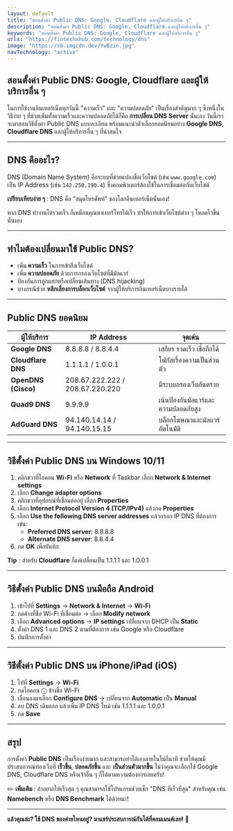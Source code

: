 ```yaml
---
layout: default
title: "สอนตั้งค่า Public DNS: Google, Cloudflare และผู้ให้บริการอื่น ๆ"
description: "สอนตั้งค่า Public DNS: Google, Cloudflare และผู้ให้บริการอื่น ๆ"
keywords: "สอนตั้งค่า Public DNS: Google, Cloudflare และผู้ให้บริการอื่น ๆ"
urlx: "https://fintechxhub.com/technology/dns"
image: "https://s6.imgcdn.dev/YwBzin.jpg"
navTechnology: "active"
---
```

<div class="tags-widget widget-item">
    <article>
        <h1 class="mb-4">สอนตั้งค่า Public DNS: Google, Cloudflare และผู้ให้บริการอื่น ๆ</h1>
        <p>ในการใช้งานอินเทอร์เน็ตทุกวันนี้ "ความเร็ว" และ "ความปลอดภัย" เป็นเรื่องสำคัญมาก ๆ ซึ่งหนึ่งในวิธีง่าย ๆ ที่ช่วยเพิ่มทั้งความเร็วและความปลอดภัยได้ก็คือ <strong>การเปลี่ยน DNS Server</strong> นั่นเอง วันนี้เราจะมาสอนวิธีตั้งค่า Public DNS แบบละเอียด พร้อมแนะนำตัวเลือกยอดนิยมอย่าง <strong>Google DNS</strong>, <strong>Cloudflare DNS</strong> และผู้ให้บริการอื่น ๆ ที่น่าสนใจ</p>
        <hr>
        <h2 class="mt-5">DNS คืออะไร?</h2>
        <p>DNS (Domain Name System) คือระบบที่ช่วยแปลงชื่อเว็บไซต์ (เช่น <code>www.google.com</code>) เป็น IP Address (เช่น <code>142.250.190.4</code>) ซึ่งคอมพิวเตอร์ต้องใช้ในการเชื่อมต่อกับเว็บไซต์</p>
        <div class="alert alert-info">
            <strong>เปรียบเทียบง่าย ๆ</strong> : DNS คือ "สมุดโทรศัพท์" ของโลกอินเทอร์เน็ตนั่นเอง!
        </div>
        <p>หาก DNS ทำงานได้รวดเร็ว ก็เหมือนคุณหาเบอร์โทรได้เร็ว ทำให้การเข้าเว็บไซต์ต่าง ๆ โหลดไวขึ้นนั่นเอง</p>
        <hr>
        <h2 class="mt-5">ทำไมต้องเปลี่ยนมาใช้ Public DNS?</h2>
            <ul class="list-group mb-4">
            <li class="list-group-item">เพิ่ม <strong>ความเร็ว</strong> ในการเข้าถึงเว็บไซต์</li>
            <li class="list-group-item">เพิ่ม <strong>ความปลอดภัย</strong> ด้วยการกรองเว็บไซต์ที่มีมัลแวร์</li>
            <li class="list-group-item">ป้องกันการถูกแฮกหรือเปลี่ยนเส้นทาง (DNS hijacking)</li>
            <li class="list-group-item">บางกรณีช่วย <strong>หลีกเลี่ยงการบล็อกเว็บไซต์</strong> จากผู้ให้บริการอินเทอร์เน็ตบางรายได้</li>
        </ul>
        <hr>
        <h2 class="mt-5">Public DNS ยอดนิยม</h2>
        <div class="table-responsive mb-4">
            <table class="table table-bordered table-hover">
                <thead class="table-dark">
                    <tr>
                        <th>ผู้ให้บริการ</th>
                        <th>IP Address</th>
                        <th>จุดเด่น</th>
                    </tr>
                </thead>
                <tbody>
                    <tr>
                        <td><strong>Google DNS</strong></td>
                        <td>8.8.8.8 / 8.8.4.4</td>
                        <td>เสถียร รวดเร็ว เชื่อถือได้</td>
                    </tr>
                    <tr>
                        <td><strong>Cloudflare DNS</strong></td>
                        <td>1.1.1.1 / 1.0.0.1</td>
                        <td>โฟกัสเรื่องความเป็นส่วนตัว</td>
                    </tr>
                    <tr>
                        <td><strong>OpenDNS (Cisco)</strong></td>
                        <td>208.67.222.222 / 208.67.220.220</td>
                        <td>มีระบบกรองเว็บอันตราย</td>
                    </tr>
                    <tr>
                        <td><strong>Quad9 DNS</strong></td>
                        <td>9.9.9.9</td>
                        <td>เน้นป้องกันมัลแวร์และความปลอดภัยสูง</td>
                    </tr>
                    <tr>
                        <td><strong>AdGuard DNS</strong></td>
                        <td>94.140.14.14 / 94.140.15.15</td>
                        <td>บล็อกโฆษณาและมัลแวร์อัตโนมัติ</td>
                    </tr>
                </tbody>
            </table>
        </div>
        <hr>
        <h2 class="mt-5">วิธีตั้งค่า Public DNS บน Windows 10/11</h2>
        <ol class="list-group list-group-numbered mb-4">
            <li class="list-group-item">คลิกขวาที่ไอคอน <strong>Wi-Fi</strong> หรือ <strong>Network</strong> ที่ Taskbar เลือก <strong>Network & Internet settings</strong></li>
            <li class="list-group-item">เลือก <strong>Change adapter options</strong></li>
            <li class="list-group-item">คลิกขวาที่อุปกรณ์ที่เชื่อมต่ออยู่ เลือก <strong>Properties</strong></li>
            <li class="list-group-item">เลือก <strong>Internet Protocol Version 4 (TCP/IPv4)</strong> แล้วกด <strong>Properties</strong></li>
            <li class="list-group-item">
                เลือก <strong>Use the following DNS server addresses</strong> แล้วกรอก IP DNS ที่ต้องการ เช่น:
                <ul>
                    <li><strong>Preferred DNS server</strong>: 8.8.8.8</li>
                    <li><strong>Alternate DNS server</strong>: 8.8.4.4</li>
                </ul>
            </li>
            <li class="list-group-item">กด <strong>OK</strong> เพื่อบันทึก</li>
        </ol>
        <div class="alert alert-warning">
            <strong>Tip</strong> : สำหรับ <strong>Cloudflare</strong> ก็แค่เปลี่ยนเป็น 1.1.1.1 และ 1.0.0.1
        </div>
        <hr>
        <h2 class="mt-5">วิธีตั้งค่า Public DNS บนมือถือ Android</h2>
        <ol class="list-group list-group-numbered mb-4">
            <li class="list-group-item">เข้าไปที่ <strong>Settings</strong> → <strong>Network & Internet</strong> → <strong>Wi-Fi</strong></li>
            <li class="list-group-item">กดค้างที่ชื่อ Wi-Fi ที่เชื่อมต่อ → เลือก <strong>Modify network</strong></li>
            <li class="list-group-item">เลือก <strong>Advanced options</strong> → <strong>IP settings</strong> เปลี่ยนจาก DHCP เป็น <strong>Static</strong></li>
            <li class="list-group-item">ตั้งค่า DNS 1 และ DNS 2 ตามที่ต้องการ เช่น Google หรือ Cloudflare</li>
            <li class="list-group-item">บันทึกการตั้งค่า</li>
        </ol>
        <hr>
        <h2 class="mt-5">วิธีตั้งค่า Public DNS บน iPhone/iPad (iOS)</h2>
        <ol class="list-group list-group-numbered mb-4">
            <li class="list-group-item">ไปที่ <strong>Settings</strong> → <strong>Wi-Fi</strong></li>
            <li class="list-group-item">กดไอคอน ⓘ ข้างชื่อ Wi-Fi</li>
            <li class="list-group-item">เลื่อนลงมาเลือก <strong>Configure DNS</strong> → เปลี่ยนจาก <strong>Automatic</strong> เป็น <strong>Manual</strong></li>
            <li class="list-group-item">ลบ DNS เดิมออก แล้วเพิ่ม IP DNS ใหม่ เช่น 1.1.1.1 และ 1.0.0.1</li>
            <li class="list-group-item">กด <strong>Save</strong></li>
        </ol>
        <hr>
        <h2 class="mt-5">สรุป</h2>
        <p>การตั้งค่า <strong>Public DNS</strong> เป็นเรื่องง่ายมาก และสามารถทำได้เองภายในไม่กี่นาที ช่วยให้คุณมีประสบการณ์ท่องเว็บที่ <strong>เร็วขึ้น</strong>, <strong>ปลอดภัยขึ้น</strong> และ <strong>เป็นส่วนตัวมากขึ้น</strong> ไม่ว่าคุณจะเลือกใช้ Google DNS, Cloudflare DNS หรือเจ้าอื่น ๆ ก็ได้ตามความต้องการเลยครับ!</p>
        <div class="alert alert-success mt-4">
            ✏️ <strong>เพิ่มเติม</strong> : ถ้าอยากให้เร็วสุด ๆ คุณสามารถใช้โปรแกรมช่วยเช็ก "DNS ที่เร็วที่สุด" สำหรับคุณ เช่น <strong>Namebench</strong> หรือ <strong>DNS Benchmark</strong> ได้ด้วยนะ!
        </div>
        <hr>
        <p class="text-center mt-5"><strong>แล้วคุณล่ะ? ใช้ DNS ของค่ายไหนอยู่? มาแชร์ประสบการณ์กันได้ที่คอมเมนต์เลย! 🚀</strong></p>
    </article>
</div>